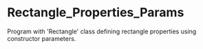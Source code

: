 # Rectangle_Properties_Params
Program with 'Rectangle' class defining rectangle properties using constructor parameters.

